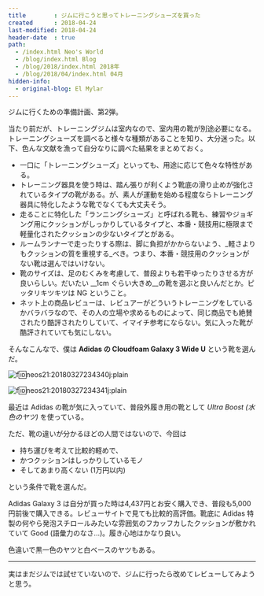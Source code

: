 ```yaml
---
title        : ジムに行こうと思ってトレーニングシューズを買った
created      : 2018-04-24
last-modified: 2018-04-24
header-date  : true
path:
  - /index.html Neo's World
  - /blog/index.html Blog
  - /blog/2018/index.html 2018年
  - /blog/2018/04/index.html 04月
hidden-info:
  - original-blog: El Mylar
---
```


ジムに行くための準備計画、第2弾。

当たり前だが、トレーニングジムは室内なので、室内用の靴が別途必要になる。トレーニングシューズを調べると様々な種類があることを知り、大分迷った。以下、色んな文献を漁って自分なりに調べた結果をまとめておく。

- 一口に「トレーニングシューズ」といっても、用途に応じて色々な特性がある。
- トレーニング器具を使う時は、踏ん張りが利くよう靴底の滑り止めが強化されているタイプの靴がある。が、素人が運動を始める程度ならトレーニング器具に特化したような靴でなくても大丈夫そう。
- 走ることに特化した「ランニングシューズ」と呼ばれる靴も、練習やジョギング用にクッションがしっかりしているタイプと、本番・競技用に極限まで軽量化されたクッションの少ないタイプとがある。
- ルームランナーで走ったりする際は、脚に負担がかからないよう、_軽さよりもクッションの質を重視する_べき。つまり、本番・競技用のクッションがない靴は選んではいけない。
- 靴のサイズは、足のむくみを考慮して、普段よりも若干ゆったりさせる方が良いらしい。だいたい __1cm ぐらい大きめ__の靴を選ぶと良いんだとか。ピッタリキツキツは NG ということ。
- ネット上の商品レビューは、レビュアーがどういうトレーニングをしているかバラバラなので、その人の立場や求めるものによって、同じ商品でも絶賛されたり酷評されたりしていて、イマイチ参考にならない。気に入った靴が酷評されていても気にしない。

そんなこんなで、僕は __Adidas の Cloudfoam Galaxy 3 Wide U__ という靴を選んだ。

![f:id:neos21:20180327234340j:plain](https://cdn-ak.f.st-hatena.com/images/fotolife/n/neos21/20180327/20180327234340.jpg "f:id:neos21:20180327234340j:plain")

![f:id:neos21:20180327234341j:plain](https://cdn-ak.f.st-hatena.com/images/fotolife/n/neos21/20180327/20180327234341.jpg "f:id:neos21:20180327234341j:plain")

最近は Adidas の靴が気に入っていて、普段外履き用の靴として _Ultra Boost (水色のヤツ)_ を使っている。

ただ、靴の違いが分かるほどの人間ではないので、今回は

- 持ち運びを考えて比較的軽めで、
- かつクッションはしっかりしているモノ
- そしてあまり高くない (1万円以内)

という条件で靴を選んだ。

Adidas Galaxy 3 は自分が買った時は4,437円とお安く購入でき、普段も5,000円前後で購入できる。レビューサイトで見ても比較的高評価。靴底に Adidas 特製の何やら発泡スチロールみたいな雰囲気のフカッフカしたクッションが敷かれていて Good (語彙力のなさ…)。履き心地はかなり良い。

色違いで黒一色のヤツと白ベースのヤツもある。

---

実はまだジムでは試せていないので、ジムに行ったら改めてレビューしてみようと思う。
